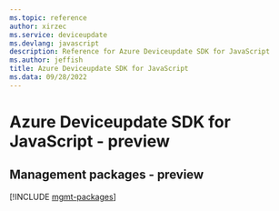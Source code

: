 ```yaml
---
ms.topic: reference
author: xirzec
ms.service: deviceupdate
ms.devlang: javascript
description: Reference for Azure Deviceupdate SDK for JavaScript
ms.author: jeffish
title: Azure Deviceupdate SDK for JavaScript
ms.data: 09/28/2022
---
```

# Azure Deviceupdate SDK for JavaScript - preview

## Management packages - preview
[!INCLUDE [mgmt-packages](deviceupdate-mgmt-index.md)]